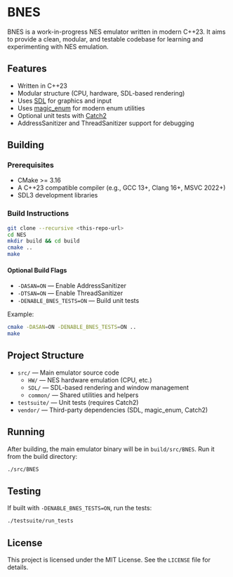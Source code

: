 # BNES

BNES is a work-in-progress NES emulator written in modern C++23. It aims to provide a clean, modular, and testable
codebase for learning and experimenting with NES emulation.

## Features

- Written in C++23
- Modular structure (CPU, hardware, SDL-based rendering)
- Uses [SDL](https://www.libsdl.org/) for graphics and input
- Uses [magic_enum](https://github.com/Neargye/magic_enum) for modern enum utilities
- Optional unit tests with [Catch2](https://github.com/catchorg/Catch2)
- AddressSanitizer and ThreadSanitizer support for debugging

## Building

### Prerequisites

- CMake >= 3.16
- A C++23 compatible compiler (e.g., GCC 13+, Clang 16+, MSVC 2022+)
- SDL3 development libraries

### Build Instructions

```sh
git clone --recursive <this-repo-url>
cd NES
mkdir build && cd build
cmake ..
make
```

#### Optional Build Flags

- `-DASAN=ON` — Enable AddressSanitizer
- `-DTSAN=ON` — Enable ThreadSanitizer
- `-DENABLE_BNES_TESTS=ON` — Build unit tests

Example:

```sh
cmake -DASAN=ON -DENABLE_BNES_TESTS=ON ..
make
```

## Project Structure

- `src/` — Main emulator source code
    - `HW/` — NES hardware emulation (CPU, etc.)
    - `SDL/` — SDL-based rendering and window management
    - `common/` — Shared utilities and helpers
- `testsuite/` — Unit tests (requires Catch2)
- `vendor/` — Third-party dependencies (SDL, magic_enum, Catch2)

## Running

After building, the main emulator binary will be in `build/src/BNES`. Run it from the build directory:

```sh
./src/BNES
```

## Testing

If built with `-DENABLE_BNES_TESTS=ON`, run the tests:

```sh
./testsuite/run_tests
```

## License

This project is licensed under the MIT License. See the `LICENSE` file for details.
